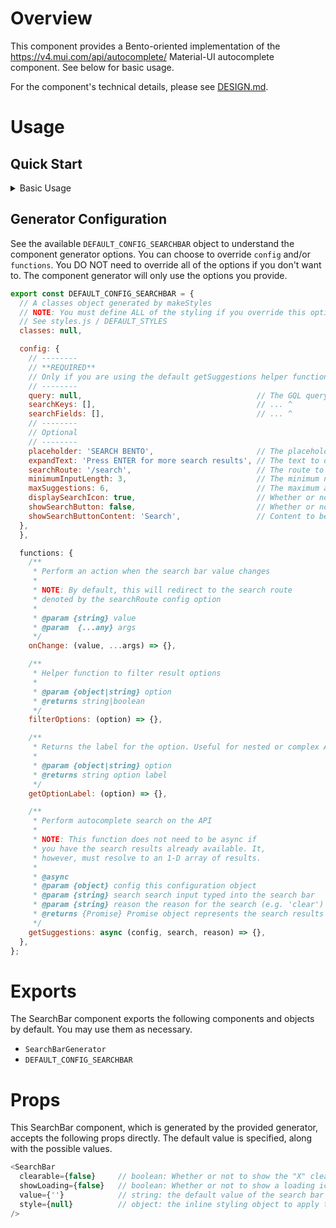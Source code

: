 # Overview

This component provides a Bento-oriented implementation of the <https://v4.mui.com/api/autocomplete/> Material-UI autocomplete component. See below for basic usage.

For the component's technical details, please see [DESIGN.md](./DESIGN.md).

# Usage

## Quick Start

<details>
  <summary>Basic Usage</summary>

  ```javascript
  // Import the generator
  import { SearchBarGenerator } from '@bento-core/global-search'; // Note: update the path

  // Initialize the component with the default options
  // See config.js for the default options
  const { SearchBar } = SearchBarGenerator();

  // Use the component
  const bar = (
    <SearchBar
      clearable={false}
      showLoading={false}
    />
  );
  ```

</details>

## Generator Configuration

See the available `DEFAULT_CONFIG_SEARCHBAR` object to understand the component generator options. You can choose to override `config` and/or `functions`. You DO NOT need to override all of the options if you don't want to. The component generator will only use the options you provide.

```javascript
export const DEFAULT_CONFIG_SEARCHBAR = {
  // A classes object generated by makeStyles
  // NOTE: You must define ALL of the styling if you override this option
  // See styles.js / DEFAULT_STYLES
  classes: null,

  config: {
    // --------
    // **REQUIRED**
    // Only if you are using the default getSuggestions helper function.
    // --------
    query: null,                                       // The GQL query function to call
    searchKeys: [],                                    // ... ^
    searchFields: [],                                  // ... ^
    // --------
    // Optional
    // --------
    placeholder: 'SEARCH BENTO',                       // The placeholder text for the search bar
    expandText: 'Press ENTER for more search results', // The text to display when the search bar is expanded and at maxSuggestions
    searchRoute: '/search',                            // The route to redirect to when the search bar value changes
    minimumInputLength: 3,                             // The minimum number of characters for autocomplete to trigger
    maxSuggestions: 6,                                 // The maximum amount of autocomplete suggestions to show before triggering expandText, 0 = no limit
    displaySearchIcon: true,                           // Whether or not to display the custom search icon
    showSearchButton: false,                           // Whether or not to show the search button
    showSearchButtonContent: 'Search',                 // Content to be displayed in the search button. It can be a string or JSX element
  },
  },

  functions: {
    /**
     * Perform an action when the search bar value changes
     *
     * NOTE: By default, this will redirect to the search route
     * denoted by the searchRoute config option
     *
     * @param {string} value
     * @param  {...any} args
     */
    onChange: (value, ...args) => {},

    /**
     * Helper function to filter result options
     *
     * @param {object|string} option
     * @returns string|boolean
     */
    filterOptions: (option) => {},

    /**
     * Returns the label for the option. Useful for nested or complex API responses
     *
     * @param {object|string} option
     * @returns string option label
     */
    getOptionLabel: (option) => {},

    /**
     * Perform autocomplete search on the API
     *
     * NOTE: This function does not need to be async if
     * you have the search results already available. It,
     * however, must resolve to an 1-D array of results.
     *
     * @async
     * @param {object} config this configuration object
     * @param {string} search search input typed into the search bar
     * @param {string} reason the reason for the search (e.g. 'clear')
     * @returns {Promise} Promise object represents the search results
     */
    getSuggestions: async (config, search, reason) => {},
  },
};
```

# Exports

The SearchBar component exports the following components and objects by default. You may use them as necessary.

- `SearchBarGenerator`
- `DEFAULT_CONFIG_SEARCHBAR`

# Props

This SearchBar component, which is generated by the provided generator, accepts the following props directly. The default value is specified, along with the possible values.

```javascript
<SearchBar
  clearable={false}     // boolean: Whether or not to show the "X" clear input icon
  showLoading={false}   // boolean: Whether or not to show a loading icon while fetching results
  value={''}            // string: the default value of the search bar
  style={null}          // object: the inline styling object to apply to the search bar
/>
```
